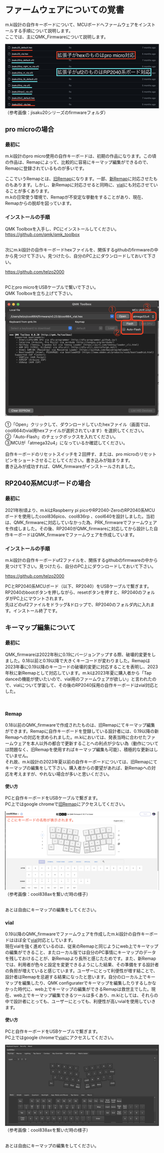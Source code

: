 # ファームウェアについての覚書

m.ki設計の自作キーボードについて、MCUボードへファームウェアをインストールする手順について説明します。
<br>
ここでは、主にQMK_Firmwareについて説明します。
<br>

![](img/img0037.png)
（参考画像：jisaku20シリーズのfirmwareフォルダ）

## pro microの場合

### 最初に
m.ki設計のpro micro使用の自作キーボードは、初期の作品になります。この頃の作品は、Remapによって、比較的に容易にキーマップ編集ができるので、Remapに登録されているものが多いです。
<br>

ここでいうRemapとは、[旧Remap](https://qmk018.remap-keys.app/)になります。一部、[新Remap](https://remap-keys.app/)に対応させたものもあります。しかし、新Remapに対応させると同時に、[vial](https://get.vial.today/)にも対応させていることが多くあります。
<br>
m.kの日常使う環境で、Remapが不安定な挙動をすることがあり、現在、Remapからの脱却を図っています。
<br>

### インストールの手順

QMK Toolboxを入手し、PCにインストールしてください。
https://github.com/qmk/qmk_toolbox

<br>
次にm.ki設計の自作キーボードhexファイルを、関係するgithubのfirmwareの中から見つけて下さい。見つけたら、自分のPC上にダウンロードしておいて下さい。

https://github.com/telzo2000

<br>
PCとpro microをUSBケーブルで繋いで下さい。
<br>
QMK Toolboxを立ち上げて下さい。

![](img/img0034.png)

①「Open」クリックして、ダウンロードしていたhexファイル（画面では、cool664のvial用hexファイルが選択されています）を選択してください。
<br>
②「Auto-Flash」のチェックボックスを入れてください。
<br>
③MCUが「atmega32u4」になっているか確認してください。
<br>
<br>
自作キーボードのリセットスイッチを２回押す、または、pro microのリセットピンをショートさせることしてください。書き込みが始まります。
<br>
書き込みが成功すれば、QMK_firmwareがインストールされました。
<br>


## RP2040系MCUボードの場合

### 最初に

2021年秋頃より、m.kiはRaspberry pi picoやRP2040-ZeroのRP2040系MCUボードを使用したcool836pico、cool836rp 、cool640を設計しました。当初は、QMK_firmwareに対応していなかった為、PRK_firmwareでファームウェアを作成しました。その後、RP2040がQMK_firmwareに対応してから設計した自作キーボードはQMK_firmwareでファームウェアを作成しています。
<br>

### インストールの手順

m.ki設計の自作キーボードuf2ファイルを、関係するgithubのfirmwareの中から見つけて下さい。見つけたら、自分のPC上にダウンロードしておいて下さい。

https://github.com/telzo2000

PCとRP2040系MCUボード（以下、RP2040）をUSBケーブルで繋ぎます。
<br>
RP2040のbootボタンを押しながら、resetボタンを押すと、RP2040のフォルダがPC上にマウントされます。
<br>
先ほどのuf2ファイルをドラッグ&ドロップで、RP2040のフォルダ内に入れます。インストール終了です。
<br>

## キーマップ編集について

### 最初に

QMK_firmwareは2022年秋に0.19にバージョンアップする際、破壊的変更をしました。0.18以前と0.19以降で大きくキーコードが変わりました。Remapは2023年春に0.19以降のキーコードの破壊的変更に対応することを表明し、2023年秋に新Remapとして対応しています。m.kiは2023年夏に購入者から「Tap danceの機能が使いたいので、vial用のファームウェアが欲しい」と言われたので、vialについて学習して、その後のRP2040採用の自作キーボードはvial対応とした。

<br>

### Remap

0.18以前のQMK_firmwareで作成されたものは、旧Remapにてキーマップ編集ができます。Remapに自作キーボードを登録している設計者には、0.19以降の新Remapへの対応を求められました。m.kiにおいては、発表当時に合わせたファームウェアを本人以外の都合で更新することへの利点が少ない為（動作については問題なく、旧Remapを使用すればキーマップ編集も可能）、積極的な更新はしていません。<br>
それ故、m.ki設計の2023年夏以前の自作キーボードについては、旧Remapにてキーマップの編集をして下さい。購入者からの要望があれば、新Remapへの対応を考えますが、やれない場合が多いと思いください。

#### 使い方

PCと自作キーボードをUSBケーブルで繋ぎます。
<br>
PC上ではgoogle chromeで[旧Remap](https://qmk018.remap-keys.app/)にアクセスしてください。
<br>

![](img/img0035.png)
（参考画像：cool838axを繋いだ時の様子）

<br>
あとは自由にキーマップの編集をしてください。

### vial

0.19以降のQMK_firmwareでファームウェアを作成したm.ki設計の自作キーボードはほぼ全て[vial](https://get.vial.today/)対応としています。
<br>
現在vialを強く進めているのは、従来のRemapと同じようにweb上でキーマップの編集ができること、またローカル版では自分のPC事情にキーマップのデータを残しておけることが、新Remapより長所と感じたためです。また、新Remapでは、利用者が色々と設定を変更できるようにした結果、その準備をする設計者の負担が増えていると感じています。ユーザーにとって利便性が増す結ことで、設計者はRemapを忌避する結果になったと思います。自分のローカル上でキーマップを編集したり、QMK configuraterでキーマップを編集したりするしかなかった時代に、web上でキーマップの編集ができるRemapは救世主でした。現在、web上でキーマップ編集できるツールは多くあり、m.kiとしては、それらの中で設計者にとっても、ユーザーにとっても、利便性が高いvialを使用していきます。

#### 使い方

PCと自作キーボードをUSBケーブルで繋ぎます。
<br>
PC上ではgoogle chromeで[vial](https://get.vial.today/)にアクセスしてください。
<br>

![](img/img0036.png)
（参考画像：cool838axを繋いだ時の様子）

<br>
あとは自由にキーマップの編集をしてください。


